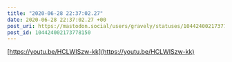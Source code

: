 ```yaml
---
title: "2020-06-28 22:37:02.27"
date: 2020-06-28 22:37:02.27 +00
post_uri: https://mastodon.social/users/gravely/statuses/104424002173778150
post_id: 104424002173778150
---
```

[https://youtu.be/HCLWISzw-kk](https://youtu.be/HCLWISzw-kk)


